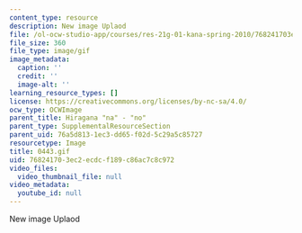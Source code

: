 ```yaml
---
content_type: resource
description: New image Uplaod
file: /ol-ocw-studio-app/courses/res-21g-01-kana-spring-2010/768241703ec2ecdcf189c86ac7c8c972_0443.gif
file_size: 360
file_type: image/gif
image_metadata:
  caption: ''
  credit: ''
  image-alt: ''
learning_resource_types: []
license: https://creativecommons.org/licenses/by-nc-sa/4.0/
ocw_type: OCWImage
parent_title: Hiragana "na" - "no"
parent_type: SupplementalResourceSection
parent_uid: 76a5d813-1ec3-dd65-f02d-5c29a5c85727
resourcetype: Image
title: 0443.gif
uid: 76824170-3ec2-ecdc-f189-c86ac7c8c972
video_files:
  video_thumbnail_file: null
video_metadata:
  youtube_id: null
---
```

New image Uplaod
